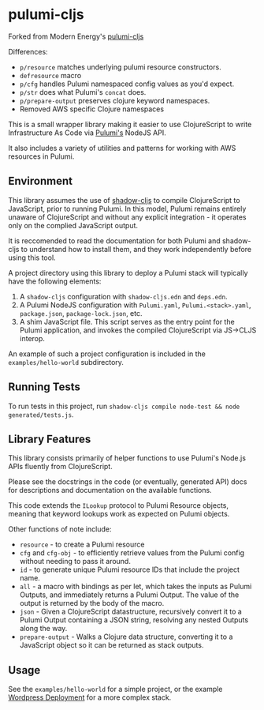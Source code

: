 # pulumi-cljs

Forked from Modern Energy's [pulumi-cljs](https://github.com/modern-energy/pulumi-cljs)

Differences:
* `p/resource` matches underlying pulumi resource constructors.
* `defresource` macro
* `p/cfg` handles Pulumi namespaced config values as you'd expect.
* `p/str` does what Pulumi's `concat` does.
* `p/prepare-output` preserves clojure keyword namespaces.
* Removed AWS specific Clojure namespaces

This is a small wrapper library making it easier to use ClojureScript
to write Infrastructure As Code via [Pulumi's](https://pulumi.com)
NodeJS API.

It also includes a variety of utilities and patterns for working with
AWS resources in Pulumi.

## Environment

This library assumes the use of
[shadow-cljs](https://github.com/thheller/shadow-cljs) to compile
ClojureScript to JavaScript, prior to running Pulumi. In this model,
Pulumi remains entirely unaware of ClojureScript and without any
explicit integration - it operates only on the complied JavaScript
output.

It is reccomended to read the documentation for both Pulumi and
shadow-cljs to understand how to install them, and they work
independently before using this tool.

A project directory using this library to deploy a Pulumi stack will
typically have the following elements:

1. A `shadow-cljs` configuration with `shadow-cljs.edn` and `deps.edn`.
2. A Pulumi NodeJS configuration with `Pulumi.yaml`, `Pulumi.<stack>.yaml`, `package.json`, `package-lock.json`, etc.
3. A shim JavaScript file. This script serves as the entry point for
   the Pulumi application, and invokes the compiled ClojureScript via
   JS->CLJS interop.

An example of such a project configuration is included in the
`examples/hello-world` subdirectory.

## Running Tests

To run tests in this project, run `shadow-cljs compile node-test && node generated/tests.js`.

## Library Features

This library consists primarily of helper functions to use Pulumi's
Node.js APIs fluently from ClojureScript.

Please see the docstrings in the code (or eventually, generated API)
docs for descriptions and documentation on the available functions.

This code extends the `ILookup` protocol to Pulumi Resource objects,
meaning that keyword lookups work as expected on Pulumi objects.

Other functions of note include:

- `resource` - to create a Pulumi resource
- `cfg` and `cfg-obj` - to efficiently retrieve values from the Pulumi
  config without needing to pass it around.
- `id` - to generate unique Pulumi resource IDs that include the project name.
- `all` - a macro with bindings as per let, which takes the inputs as
  Pulumi Outputs, and immediately returns a Pulumi Output. The value
  of the output is returned by the body of the macro.
- `json` - Given a ClojureScript datastructure, recursively convert it
  to a Pulumi Output containing a JSON string, resolving any nested
  Outputs along the way.
- `prepare-output` - Walks a Clojure data structure, converting it to
a JavaScript object so it can be returned as stack outputs.


## Usage

See the `examples/hello-world` for a simple project, or the example
[Wordpress Deployment](https://github.com/modern-energy/wordpress-pulumi-cljs)
for a more complex stack.
